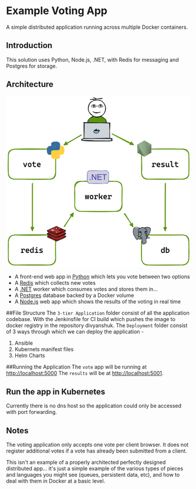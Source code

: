 # Example Voting App

A simple distributed application running across multiple Docker containers.

## Introduction
This solution uses Python, Node.js, .NET, with Redis for messaging and Postgres for storage.

## Architecture

![Architecture diagram](architecture.excalidraw.png)

* A front-end web app in [Python](/vote) which lets you vote between two options
* A [Redis](https://hub.docker.com/_/redis/) which collects new votes
* A [.NET](/worker/) worker which consumes votes and stores them in…
* A [Postgres](https://hub.docker.com/_/postgres/) database backed by a Docker volume
* A [Node.js](/result) web app which shows the results of the voting in real time

##File Structure
The `3-tier Application` folder consist of all the application codebase. With the Jenkinsfile for CI build which pushes the image to docker registry in the repository divyanshuk.
The `Deployment` folder consist of 3 ways through which we can deploy the application -
1. Ansible
2. Kubernets manifest files
3. Helm Charts

##Running the Application
The `vote` app will be running at [http://localhost:5000](http://localhost:5000)
The `results` will be at [http://localhost:5001](http://localhost:5001).

## Run the app in Kubernetes
Currently there is no dns host so the application could only be accessed with port forwarding.

## Notes

The voting application only accepts one vote per client browser. It does not register additional votes if a vote has already been submitted from a client.

This isn't an example of a properly architected perfectly designed distributed app... it's just a simple
example of the various types of pieces and languages you might see (queues, persistent data, etc), and how to
deal with them in Docker at a basic level.